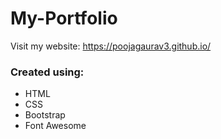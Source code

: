 # My-Portfolio

Visit my website: https://poojagaurav3.github.io/


### Created using:
- HTML
- CSS
- Bootstrap
- Font Awesome
